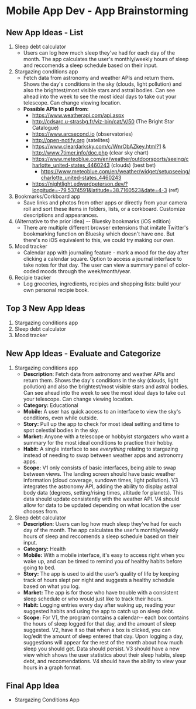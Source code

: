 Mobile App Dev - App Brainstorming
===

## New App Ideas - List
1. Sleep debt calculator
    * Users can log how much sleep they've had for each day of the month. The app calculates the user's monthly/weekly hours of sleep and reccomends a sleep schedule based on their input.
2. Stargazing conditions app
    * Fetch data from astronomy and weather APIs and return them. Shows the day's conditions in the sky (clouds, light pollution) and also the brightest/most visible stars and astral bodies. Can see ahead into the week to see the most ideal days to take out your telescope. Can change viewing location. 
    * **Possible APIs to pull from:**
        * https://www.weatherapi.com/api.aspx
        * http://cdsarc.u-strasbg.fr/viz-bin/cat/V/50 (The Bright Star Catalogue)
        * https://www.arcsecond.io (observatories)
        * http://open-notify.org (satelites)
        * https://www.cleardarksky.com/c/WnrObAZkey.html?1 & http://www.7timer.info/doc.php (clear sky chart)
        * https://www.meteoblue.com/en/weather/outdoorsports/seeing/charlotte_united-states_4460243 (clouds) (best bet)
            * https://www.meteoblue.com/en/weather/widget/setupseeing/charlotte_united-states_4460243
        * https://nightlight.edwardpeterson.dev/?longitude=-79.5374591&latitude=38.7160523&date=4-3 (ref)
3. Bookmarks/Corkboard app
    * Save links and photos from other apps or directly from your camera roll and sort these items in folders, lists, or a corkboard. Customize descriptions and appearances.
4. (Alternative to the prior idea) -- Bluesky bookmarks (iOS edition)
    * There are multiple different browser extensions that imitate Twitter's bookmarking function on Bluesky which doesn't have one. But there's no iOS equivalent to this, we could try making our own. 
6. Mood tracker
    * Calendar app with journaling feature - mark a mood for the day after clicking a calendar square. Option to access a journal interface to take notes for that day. The user can view a summary panel of color-coded moods through the week/month/year.
7. Recipie tracker
    * Log groceries, ingredients, recipies and shopping lists: build your own personal recipie book.

## Top 3 New App Ideas
1. Stargazing conditions app
2. Sleep debt calculator
3. Mood tracker

## New App Ideas - Evaluate and Categorize
1. Stargazing conditions app
   - **Description**: Fetch data from astronomy and weather APIs and return them. Shows the day's conditions in the sky (clouds, light pollution) and also the brightest/most visible stars and astral bodies. Can see ahead into the week to see the most ideal days to take out your telescope. Can change viewing location. 
   - **Category:** Educational
   - **Mobile:** A user has quick access to an interface to view the sky's conditions, even while outside.
   - **Story:** Pull up the app to check for most ideal setting and time to spot celestial bodies in the sky. 
   - **Market:** Anyone with a telescope or hobbyist stargazers who want a summary for the most ideal conditions to practice their hobby.
   - **Habit:** A single interface to see *everything* relating to stargazing instead of needing to swap between weather apps and astronomy apps.
   - **Scope:** V1 only consists of basic interfaces, being able to swap between views. The landing screen should have basic weather information (cloud coverage, sundown times, light pollution). V3 integrates the astronomy API, adding the ability to display astral body data (degrees, setting/rising times, altitude for planets). This data should update consistently with the weather API. V4 should allow for data to be updated depending on what location the user chooses from.
2. Sleep debt calculator
   - **Description**: Users can log how much sleep they've had for each day of the month. The app calculates the user's monthly/weekly hours of sleep and reccomends a sleep schedule based on their input.
   - **Category:** Health
   - **Mobile:** With a mobile interface, it's easy to access right when you wake up, and can be timed to remind you of healthy habits before going to bed.
   - **Story:** The app is used to aid the user’s quality of life by keeping track of hours slept per night and suggests a healthy schedule based on what you log. 
   - **Market:** The app is for those who have trouble with a consistent sleep schedule or who would just like to track their hours. 
   - **Habit:** Logging entries every day after waking up, reading your suggested habits and using the app to catch up on sleep debt. 
   - **Scope:** For V1, the program contains a calendar-- each box contains the hours of sleep logged for that day, and the amount of sleep suggested. V2, have it so that when a box is clicked, you can log/edit the amount of sleep entered that day. Upon logging a day, suggestions will appear for the rest of the month about how much sleep you should get. Data should persist. V3 should have a new view which shows the user statistics about their sleep habits, sleep debt, and reccomendations. V4 should have the ability to view your hours in a graph format. 

  
## Final App Idea
* Stargazing Conditions App

